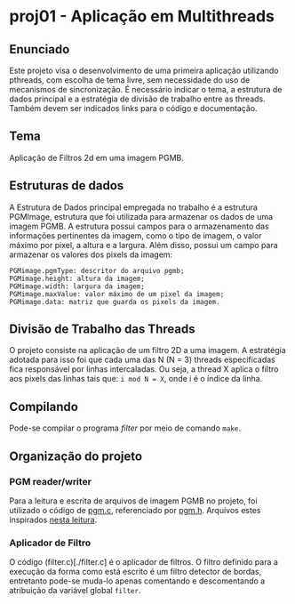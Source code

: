 # proj01 - Aplicação em Multithreads

## Enunciado

Este projeto visa o desenvolvimento de uma primeira aplicação utilizando  pthreads, com escolha de tema livre, sem necessidade do uso de  mecanismos de sincronização. É necessário indicar o tema, a estrutura de dados principal e a estratégia de divisão de trabalho entre as threads. Também devem ser indicados links para o código e documentação.

## Tema

Aplicação de Filtros 2d em uma imagem PGMB.

## Estruturas de dados
A Estrutura de Dados principal empregada no trabalho é a estrutura PGMImage, estrutura que foi utilizada para armazenar os dados de uma imagem PGMB. A estrutura possui campos para o armazenamento das informações pertinentes da imagem, como o tipo de imagem, o valor máximo por pixel, a altura e a largura. Além disso, possui um campo para armazenar os valores dos pixels da imagem:

    PGMimage.pgmType: descritor do arquivo pgmb;
    PGMimage.height: altura da imagem;
    PGMimage.width: largura da imagem;
    PGMimage.maxValue: valor máximo de um pixel da imagem;
    PGMimage.data: matriz que guarda os pixels da imagem.

## Divisão de Trabalho das Threads

O projeto consiste na aplicação de um filtro 2D a uma imagem. A estratégia adotada para isso foi que cada uma das N (N = 3) threads especificadas fica responsável por linhas intercaladas. Ou seja, a thread X aplica o filtro aos pixels das linhas tais que: `i mod N = X`, onde i é o índice da linha.

## Compilando

Pode-se compilar o programa _filter_ por meio de comando `make`.

## Organização do projeto
### PGM reader/writer

Para a leitura e escrita de arquivos de imagem PGMB no projeto, foi utilizado o código de [pgm.c](./pgm.c), referenciado por [pgm.h](./pgm.h). Arquivos estes inspirados [nesta leitura](https://www.geeksforgeeks.org/how-to-read-a-pgmb-format-image-in-c/).

### Aplicador de Filtro

O código (filter.c)[./filter.c] é o aplicador de filtros. O filtro definido para a execução da forma como está escrito é um filtro detector de bordas, entretanto pode-se muda-lo apenas comentando e descomentando a atribuição da variável global `filter`.
